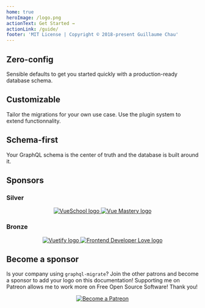 ```yaml
---
home: true
heroImage: /logo.png
actionText: Get Started →
actionLink: /guide/
footer: 'MIT License | Copyright © 2018-present Guillaume Chau'
---
```


<div class="features">
  <div class="feature">
    <h2>Zero-config</h2>
    <p>Sensible defaults to get you started quickly with a production-ready database schema.</p>
  </div>
  <div class="feature">
    <h2>Customizable</h2>
    <p>Tailor the migrations for your own use case. Use the plugin system to extend functionnality.</p>
  </div>
  <div class="feature">
    <h2>Schema-first</h2>
    <p>Your GraphQL schema is the center of truth and the database is built around it.</p>
  </div>
</div>

## Sponsors

### Silver

<p style="text-align: center;">
  <a href="https://vueschool.io/" target="_blank">
    <img src="https://vueschool.io/img/logo/vueschool_logo_multicolor.svg" alt="VueSchool logo" class="silver-sponsor">
  </a>

  <a href="https://www.vuemastery.com/" target="_blank">
    <img src="https://cdn.discordapp.com/attachments/258614093362102272/557267759130607630/Vue-Mastery-Big.png" alt="Vue Mastery logo" class="silver-sponsor">
  </a>
</p>

### Bronze

<p align="center">
  <a href="https://vuetifyjs.com" target="_blank">
    <img src="https://cdn.discordapp.com/attachments/537832759985700914/537832771691872267/Horizontal_Logo_-_Dark.png" alt="Vuetify logo" class="bronze-sponsor">
  </a>

  <a href="https://www.frontenddeveloperlove.com/" target="_blank" title="Frontend Developer Love">
    <img src="https://cdn.discordapp.com/attachments/258614093362102272/557267744249085953/frontend_love-logo.png" alt="Frontend Developer Love logo" class="bronze-sponsor">
  </a>
</p>

## Become a sponsor

Is your company using `graphql-migrate`? Join the other patrons and become a sponsor to add your logo on this documentation! Supporting me on Patreon allows me to work more on Free Open Source Software! Thank you!

<p style="text-align: center;">
  <a href="https://www.patreon.com/akryum" target="_blank">
    <img src="https://c5.patreon.com/external/logo/become_a_patron_button.png" alt="Become a Patreon">
  </a>
</p>
